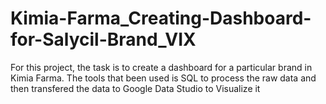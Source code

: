 # Kimia-Farma_Creating-Dashboard-for-Salycil-Brand_VIX
For this project, the task is to create a dashboard for a particular brand in Kimia Farma. The tools that been used is SQL to process the raw data and then transfered the data to Google Data Studio to Visualize it
